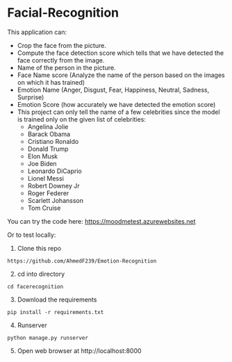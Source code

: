 # Facial-Recognition

This application can: 

- Crop the face from the picture.
- Compute the face detection score which tells that we have detected the face correctly from the image.
- Name of the person in the picture.
- Face Name score (Analyze the name of the person based on the images on which it has trained)
- Emotion Name (Anger, Disgust, Fear, Happiness, Neutral, Sadness, Surprise)
- Emotion Score (how accurately we have detected the emotion score) 
- This project can only tell the name of a few celebrities since the model is trained only on the given list of celebrities:
  - Angelina Jolie
  - Barack Obama
  - Cristiano Ronaldo
  - Donald Trump
  - Elon Musk
  - Joe Biden
  - Leonardo DiCaprio
  - Lionel Messi
  - Robert Downey Jr
  - Roger Federer
  - Scarlett Johansson
  - Tom Cruise

You can try the code here: https://moodmetest.azurewebsites.net


Or to test locally:
1. Clone this repo
```
https://github.com/AhmedF239/Emotion-Recognition
```
2. cd into directory
```
cd facerecognition
```
3. Download the requirements
```
pip install -r requirements.txt
```
4. Runserver
```
python manage.py runserver
```
5. Open web browser at http://localhost:8000
